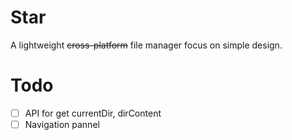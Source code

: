 # Star
A lightweight ~~cross-platform~~ file manager focus on simple design.

# Todo
- [ ] API for get currentDir, dirContent
- [ ] Navigation pannel
